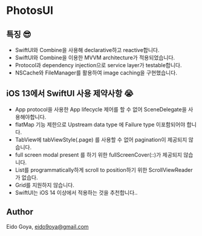 # PhotosUI

## 특징 😎
- SwiftUI와 Combine을 사용해 declarative하고 reactive합니다.
- SwiftUI와 Combine을 이용한 MVVM architecture가 적용되었습니다.
- Protocol과 dependency injection으로 service layer가 testable합니다.
- NSCache와 FileManager를 활용하여 image caching을 구현했습니다.

## iOS 13에서 SwiftUI 사용 제약사항 😭
- App protocol을 사용한 App lifecycle 제어를 할 수 없어 SceneDelegate을 사용해야합니다.
- flatMap 기능 제한으로 Upstream data type 에 Failure type 이포함되어야 합니다.
- TabView에 tabViewStyle(.page) 를 사용할 수 없어 pagination이 제공되지 않습니다.
- full screen modal present 를 하기 위한 fullScreenCover(::)가 제공되지 않습니다.
- List를 programmatically하게 scroll to position하기 위한 ScrollViewReader가 없습다.
- Grid를 지원하지 않습니다.
- SwiftUI는 iOS 14 이상에서 적용하는 것을 추천합니다..

## Author

Eido Goya, eido9oya@gmail.com
